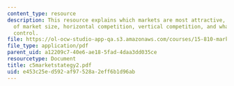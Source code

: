 ```yaml
---
content_type: resource
description: This resource explains which markets are most attractive, on the basis
  of market size, horizontal competition, vertical competition, and what all do you
  control.
file: https://ol-ocw-studio-app-qa.s3.amazonaws.com/courses/15-810-marketing-management-fall-2004/e453c25ed592af97528a2eff6b1d96ab_c5marketstategy2.pdf
file_type: application/pdf
parent_uid: a12209c7-40e6-ae18-5fad-4daa3dd035ce
resourcetype: Document
title: c5marketstategy2.pdf
uid: e453c25e-d592-af97-528a-2eff6b1d96ab
---
```

